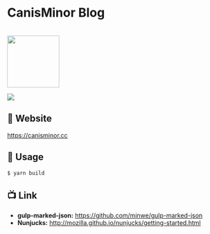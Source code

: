 # CanisMinor Blog

<br />
<a href="https://canisminor.cc">
<img src="http://qn.canisminor.cc/2018-02-11-icon-1.png" width="120" />
</a>
<br />

[![](https://img.shields.io/badge/canisminor.cc-online-brightgreen.svg)](https://canisminor.cc)

## 🖤 Website

<https://canisminor.cc>

## 🔧 Usage

```bash
$ yarn build
```

## 📺 Link

* **gulp-marked-json:** <https://github.com/minwe/gulp-marked-json>
* **Nunjucks:** <http://mozilla.github.io/nunjucks/getting-started.html>
